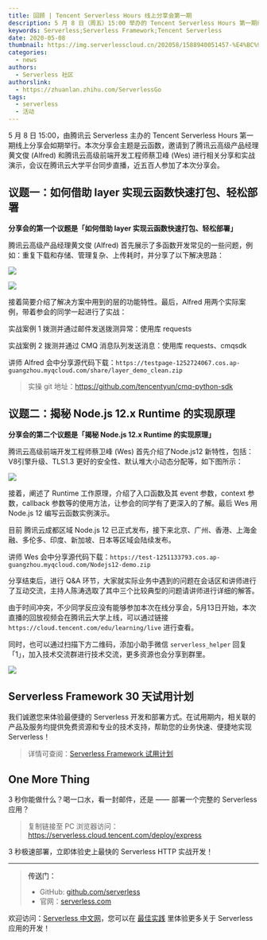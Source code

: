 ```yaml
---
title: 回顾 | Tencent Serverless Hours 线上分享会第一期
description: 5 月 8 日（周五）15:00 举办的 Tencent Serverless Hours 第一期线上分享会如期举行！
keywords: Serverless;Serverless Framework;Tencent Serverless
date: 2020-05-08
thumbnail: https://img.serverlesscloud.cn/202058/1588940051457-%E4%BC%9A%E5%90%8E%E5%AE%A3%E4%BC%A0banner.png
categories:
  - news
authors:
  - Serverless 社区
authorslink: 
  - https://zhuanlan.zhihu.com/ServerlessGo
tags:
  - serverless
  - 活动  
---
```


​5 月 8 日 15:00，由腾讯云 Serverless 主办的 Tencent Serverless Hours 第一期线上分享会如期举行。本次分享会主题是云函数，邀请到了腾讯云高级产品经理黄文俊 (Alfred) 和腾讯云高级前端开发工程师蔡卫峰 (Wes) 进行相关分享和实战演示，会议在腾讯云大学平台同步直播，近五百人参加了本次分享会。

## 议题一：如何借助 layer 实现云函数快速打包、轻松部署

**分享会的第一个议题是「如何借助 layer 实现云函数快速打包、轻松部署」**

腾讯云高级产品经理黄文俊 (Alfred) 首先展示了多函数开发常见的一些问题，例如：重复下载和存储、管理复杂、上传耗时，并分享了以下解决思路：

![](https://img.serverlesscloud.cn/202058/1588935800278-%E5%B1%8F%E5%B9%95%E5%BF%AB%E7%85%A7%202020-05-08%2017.51.48.png)

![](https://img.serverlesscloud.cn/202058/1588935804282-%E5%B1%8F%E5%B9%95%E5%BF%AB%E7%85%A7%202020-05-08%2017.51.54.png)

接着简要介绍了解决方案中用到的层的功能特性。最后，Alfred 用两个实际案例，带着参会的同学一起进行了实战：

实战案例 1 拨测并通过邮件发送拨测异常：使用库 requests

实战案例 2 拨测并通过 CMQ 消息队列发送消息：使用库 requests、cmqsdk

讲师 Alfred 会中分享源代码下载：`https://testpage-1252724067.cos.ap-guangzhou.myqcloud.com/share/layer_demo_clean.zip`

> 实操 git 地址：https://github.com/tencentyun/cmq-python-sdk


## 议题二：揭秘 Node.js 12.x Runtime 的实现原理

**分享会的第二个议题是「揭秘 Node.js 12.x Runtime 的实现原理」**

腾讯云高级前端开发工程师蔡卫峰 (Wes) 首先介绍了Node.js12 新特性，包括：V8引擎升级、TLS1.3 更好的安全性、默认堆大小动态分配等，如下图所示：

![](https://img.serverlesscloud.cn/202058/1588935809851-%E5%B1%8F%E5%B9%95%E5%BF%AB%E7%85%A7%202020-05-08%2018.04.16.png)

接着，阐述了 Runtime 工作原理，介绍了入口函数及其 event 参数，context 参数，callback 参数等的使用方法，让参会的同学有了更深入的了解。最后 Wes 用 Node.js 12 编写云函数实例演示。

目前 腾讯云成都区域 Node.js 12 已正式发布，接下来北京、广州、香港、上海金融、多伦多、印度、新加坡、日本等区域会陆续发布。

讲师 Wes 会中分享源代码下载：`https://test-1251133793.cos.ap-guangzhou.myqcloud.com/Nodejs12-demo.zip`

分享结束后，进行 Q&A 环节，大家就实际业务中遇到的问题在会话区和讲师进行了互动交流，主持人陈涛选取了其中三个比较典型的问题请讲师进行详细的解答。

由于时间冲突，不少同学反应没有能够参加本次在线分享会，5月13日开始，本次直播的回放视频会在腾讯云大学上线，可以通过链接 `https://cloud.tencent.com/edu/learning/live` 进行查看。

同时，也可以通过扫描下方二维码，添加小助手微信 `serverless_helper` 回复「1」，加入技术交流群进行技术交流，更多资源也会分享到群里。

![](https://img.serverlesscloud.cn/202058/1588935838439-%E5%B0%8F%E5%8A%A9%E6%89%8B.jpeg)

## Serverless Framework 30 天试用计划

我们诚邀您来体验最便捷的 Serverless 开发和部署方式。在试用期内，相关联的产品及服务均提供免费资源和专业的技术支持，帮助您的业务快速、便捷地实现 Serverless！

> 详情可查阅：[Serverless Framework 试用计划](https://cloud.tencent.com/document/product/1154/38792)

## One More Thing
<div id='scf-deploy-iframe-or-md'><div><p>3 秒你能做什么？喝一口水，看一封邮件，还是 —— 部署一个完整的 Serverless 应用？</p><blockquote><p>复制链接至 PC 浏览器访问：<a href="https://serverless.cloud.tencent.com/deploy/express">https://serverless.cloud.tencent.com/deploy/express</a></p></blockquote><p>3 秒极速部署，立即体验史上最快的 Serverless HTTP 实战开发！</p></div></div>

<script>
var n = navigator.userAgent.toLowerCase();
if (n.indexOf('android')>-1 || n.indexOf('iphone')>-1 || n.indexOf('iPhone')>-1 || n.indexOf('ipod')>-1 || n.indexOf('ipad')>-1 || n.indexOf('ios')>-1){
  document.getElementById('scf-deploy-iframe-or-md').innerHTML = '<div><p>3 秒你能做什么？喝一口水，看一封邮件，还是 —— 部署一个完整的 Serverless 应用？</p><blockquote><p>复制链接至 PC 浏览器访问：<a href="https://serverless.cloud.tencent.com/deploy/express">https://serverless.cloud.tencent.com/deploy/express</a></p></blockquote><p>3 秒极速部署，立即体验史上最快的 Serverless HTTP 实战开发！</p></div>';
}else{
  document.getElementById('scf-deploy-iframe-or-md').innerHTML = '<p>扫码写代码，这可能是你从未尝试过的开发体验。不来试试吗？</p><p>3 秒极速部署，立即体验史上最快的 <a href="https://serverless.cloud.tencent.com/deploy/express">Serverless  HTTP</a> 实战开发！</p><iframe height="500px" width="100%" src="https://serverless.cloud.tencent.com/deploy/express" frameborder="0"  allowfullscreen></iframe>';
}
</script>

---

> **传送门：**
> - GitHub: [github.com/serverless](https://github.com/serverless/serverless/blob/master/README_CN.md) 
> - 官网：[serverless.com](https://serverless.com/)

欢迎访问：[Serverless 中文网](https://serverlesscloud.cn/)，您可以在 [最佳实践](https://serverlesscloud.cn/best-practice) 里体验更多关于 Serverless 应用的开发！
